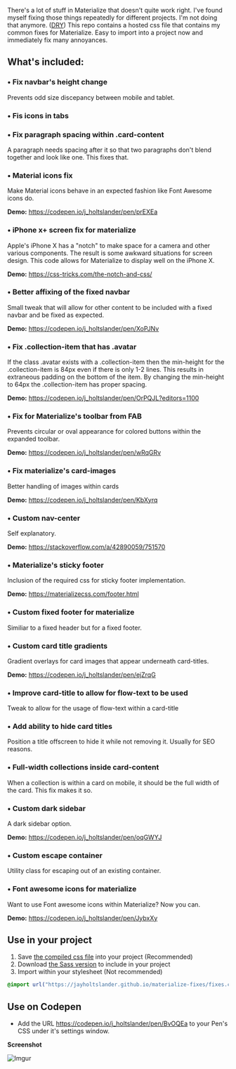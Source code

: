 There's a lot of stuff in Materialize that doesn't quite work right. I've found myself fixing those things repeatedly for different projects. I'm not doing that anymore. ([DRY](https://en.wikipedia.org/wiki/Don%27t_repeat_yourself))
This repo contains a hosted css file that contains my common fixes for Materialize. Easy to import into a project now and immediately fix many annoyances.

## What's included:

### &#8226; Fix navbar's height change
Prevents odd size discepancy between mobile and tablet.

### &#8226; Fis icons in tabs

### &#8226; Fix paragraph spacing within .card-content
A paragraph needs spacing after it so that two paragraphs don't blend together and look like one. This fixes that.

### &#8226; Material icons fix
Make Material icons behave in an expected fashion like Font Awesome icons do.

**Demo:** https://codepen.io/j_holtslander/pen/prEXEa

### &#8226; iPhone x+ screen fix for materialize
Apple's iPhone X has a "notch" to make space for a camera and other various components. The result is some awkward situations for screen design. This code allows for Materialize to display well on the iPhone X.

**Demo:** https://css-tricks.com/the-notch-and-css/

### &#8226; Better affixing of the fixed navbar
Small tweak that will allow for other content to be included with a fixed navbar and be fixed as expected.

**Demo:** https://codepen.io/j_holtslander/pen/XoPJNv

### &#8226; Fix .collection-item that has .avatar
If the class .avatar exists with a .collection-item then the min-height for the .collection-item is 84px even if there is only 1-2 lines. This results in extraneous padding on the bottom of the item. By changing the min-height to 64px the .collection-item has proper spacing.

**Demo:** https://codepen.io/j_holtslander/pen/OrPQJL?editors=1100

### &#8226; Fix for Materialize's toolbar from FAB
Prevents circular or oval appearance for colored buttons within the expanded toolbar.

**Demo:** https://codepen.io/j_holtslander/pen/wRqGRv

### &#8226; Fix materialize's card-images
Better handling of images within cards

**Demo:** https://codepen.io/j_holtslander/pen/KbXyrq

### &#8226; Custom nav-center
Self explanatory.

**Demo:** https://stackoverflow.com/a/42890059/751570

### &#8226; Materialize's sticky footer
Inclusion of the required css for sticky footer implementation.

**Demo:** https://materializecss.com/footer.html

### &#8226; Custom fixed footer for materialize
Similiar to a fixed header but for a fixed footer.

### &#8226; Custom card title gradients
Gradient overlays for card images that appear underneath card-titles.

**Demo:** https://codepen.io/j_holtslander/pen/ejZrqG

### &#8226; Improve card-title to allow for flow-text to be used
Tweak to allow for the usage of flow-text within a card-title

### &#8226; Add ability to hide card titles
Position a title offscreen to hide it while not removing it. Usually for SEO reasons.

### &#8226; Full-width collections inside card-content
When a collection is within a card on mobile, it should be the full width of the card. This fix makes it so.

### &#8226; Custom dark sidebar
A dark sidebar option.

**Demo:** https://codepen.io/j_holtslander/pen/oqGWYJ

### &#8226; Custom escape container
Utility class for escaping out of an existing container.

### &#8226; Font awesome icons for materialize
Want to use Font awesome icons within Materialize? Now you can.

**Demo:** https://codepen.io/j_holtslander/pen/JybxXy

## Use in your project
1. Save [the compiled css file](https://raw.githubusercontent.com/JayHoltslander/materialize-fixes/master/fixes.css) into your project (Recommended)
2. Download [the Sass version](https://raw.githubusercontent.com/JayHoltslander/materialize-fixes/master/fixes.scss) to include in your project
3. Import within your stylesheet (Not recommended)
````css
@import url("https://jayholtslander.github.io/materialize-fixes/fixes.css");
````

## Use on Codepen
* Add the URL <https://codepen.io/j_holtslander/pen/BvOQEa> to your Pen's CSS under it's settings window.

**Screenshot**

![Imgur](https://i.imgur.com/azPkfQP.png)
